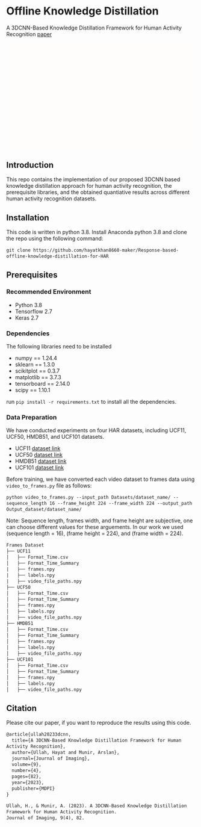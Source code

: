 # Offline Knowledge Distillation 
A 3DCNN-Based Knowledge Distillation Framework for Human Activity Recognition [paper](https://www.mdpi.com/2313-433X/9/4/82)

<img src="readme_images/framework.gif" width="800"/>

## Introduction
This repo contains the implementation of our proposed 3DCNN based knowledge distillation approach for human activity recognition, the prerequisite libraries, and the obtained quantiative results across different human activity recognition datasets.  

## Installation
This code is written in python 3.8. Install Anaconda python 3.8 and clone the repo using the following command:
```
git clone https://github.com/hayatkhan8660-maker/Response-based-offline-knowledge-distillation-for-HAR
```
## Prerequisites
### Recommended Environment
- Python 3.8
- Tensorflow 2.7
- Keras 2.7
  
### Dependencies
The following libraries need to be installed
- numpy == 1.24.4
- sklearn == 1.3.0
- scikitplot == 0.3.7
- matplotlib == 3.7.3
- tensorboard == 2.14.0
- scipy == 1.10.1

run ```pip install -r requirements.txt``` to install all the dependencies.

### Data Preparation
We have conducted experiments on four HAR datasets, including UCF11, UCF50, HMDB51, and UCF101 datasets. 
- UCF11 [dataset link](https://www.crcv.ucf.edu/data/UCF_YouTube_Action.php)
- UCF50 [dataset link](https://www.crcv.ucf.edu/data/UCF50.php)
- HMDB51 [dataset link](https://serre-lab.clps.brown.edu/resource/hmdb-a-large-human-motion-database/#dataset)
- UCF101 [dataset link](https://www.crcv.ucf.edu/data/UCF101.php)

Before training, we have converted each video dataset to frames data using ```video_to_frames.py``` file as follows: 
```
python video_to_frames.py --input_path Datasets/dataset_name/ --sequence_length 16 --frame_height 224 --frame_width 224 --output_path Output_dataset/dataset_name/
```
Note: Sequence length, frames width, and frame height are subjective, one can choose different values for these arguements. In our work we used (sequence length = 16), (frame height = 224), and (frame width = 224). 

```
Frames Dataset
├── UCF11
│   ├── Format_Time.csv
│   ├── Format_Time_Summary
|   ├── frames.npy
|   ├── labels.npy
|   ├── video_file_paths.npy
├── UCF50
│   ├── Format_Time.csv
│   ├── Format_Time_Summary
│   ├── frames.npy
│   ├── labels.npy
│   ├── video_file_paths.npy
├── HMDB51
│   ├── Format_Time.csv
│   ├── Format_Time_Summary
│   ├── frames.npy
│   ├── labels.npy
│   ├── video_file_paths.npy
├── UCF101
│   ├── Format_Time.csv
│   ├── Format_Time_Summary
│   ├── frames.npy
│   ├── labels.npy
│   ├── video_file_paths.npy

```
## Citation
Please cite our paper, if you want to reproduce the results using this code.
```
@article{ullah20233dcnn,
  title={A 3DCNN-Based Knowledge Distillation Framework for Human Activity Recognition},
  author={Ullah, Hayat and Munir, Arslan},
  journal={Journal of Imaging},
  volume={9},
  number={4},
  pages={82},
  year={2023},
  publisher={MDPI}
}
```

```
Ullah, H., & Munir, A. (2023). A 3DCNN-Based Knowledge Distillation Framework for Human Activity Recognition.
Journal of Imaging, 9(4), 82.
```
